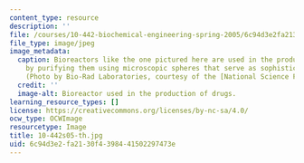 ```yaml
---
content_type: resource
description: ''
file: /courses/10-442-biochemical-engineering-spring-2005/6c94d3e2fa2130f4398441502297473e_10-442s05-th.jpg
file_type: image/jpeg
image_metadata:
  caption: Bioreactors like the one pictured here are used in the production of drugs
    by purifying them using microscopic spheres that serve as sophisticated filters.
    (Photo by Bio-Rad Laboratories, courtesy of the [National Science Foundation](http://www.nsf.gov/).)
  credit: ''
  image-alt: Bioreactor used in the production of drugs.
learning_resource_types: []
license: https://creativecommons.org/licenses/by-nc-sa/4.0/
ocw_type: OCWImage
resourcetype: Image
title: 10-442s05-th.jpg
uid: 6c94d3e2-fa21-30f4-3984-41502297473e
---
```

